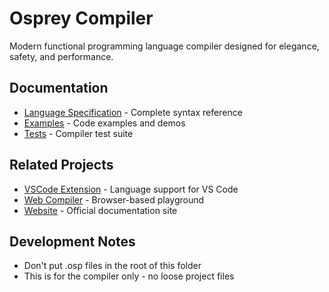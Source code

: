 # Osprey Compiler

Modern functional programming language compiler designed for elegance, safety, and performance.

## Documentation

- [Language Specification](spec.md) - Complete syntax reference
- [Examples](examples/) - Code examples and demos
- [Tests](tests/) - Compiler test suite

## Related Projects

- [VSCode Extension](../vscode-extension/) - Language support for VS Code
- [Web Compiler](../webcompiler/) - Browser-based playground
- [Website](../website/) - Official documentation site

## Development Notes

- Don't put .osp files in the root of this folder
- This is for the compiler only - no loose project files